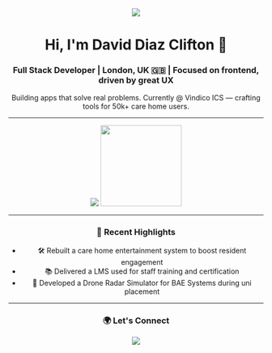 <div align="center">
  <img src="https://capsule-render.vercel.app/api?type=waving&color=gradient&height=100&section=header"/>
  
  <h1>Hi, I'm David Diaz Clifton 👋</h1>
  <h3>Full Stack Developer | London, UK 🇬🇧 | Focused on frontend, driven by great UX</h3>
  
  <p>Building apps that solve real problems. Currently @ Vindico ICS — crafting tools for 50k+ care home users.</p>
</div>

---

<div align="center">
  <img src="https://skillicons.dev/icons?i=html,css,js,ts,react,vue,nodejs,firebase,mongodb,tailwind,gcp,git,github,vite,figma&perline=9" />
  
  <img src="https://github-readme-stats.vercel.app/api/top-langs/?username=daviddc5&layout=donut&theme=tokyonight&hide_border=true" height="160" />
</div>

---

<div align="center">
  <h3>📌 Recent Highlights</h3>
  <ul>
    <li>🛠️ Rebuilt a care home entertainment system to boost resident engagement</li>
    <li>📚 Delivered a LMS used for staff training and certification</li>
    <li>🚁 Developed a Drone Radar Simulator for BAE Systems during uni placement</li>
  </ul>
</div>

---

<div align="center">
  <h3>🌍 Let's Connect</h3>
  <a href="https://www.linkedin.com/in/daviddiazclifton">
    <img src="https://img.shields.io/badge/-LinkedIn-0077B5?style=for-the-badge&logo=linkedin&logoColor=white"/>
  </a>
  <a href="mailto:daviddiazclifton@gmail.com">
    <img src="https://img.shields.io/badge/-Email-D14836?style=for-the-b
